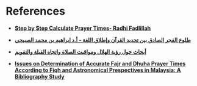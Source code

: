 # References

- [**Step by Step Calculate Prayer Times- Radhi Fadlillah**](https://radhifadlillah.com/blog/2020-09-06-calculating-prayer-times/#sun-altitude-at-fajr-and-isha)

- [**طلوع الفجر الصادق بين تحديد القرآن وإطلاق اللغة - أ.د إبراهيم بن محمد الصبيحي**](https://astronomycenter.net/pdf/subeahi_2007.pdf)
- [**أبحاث حول رؤية الهلال ومواقيت الصلاة واتجاه القبلة والتقويم**](https://astronomycenter.net/paper.html)
- [**Issues on Determination of Accurate Fajr and Dhuha Prayer Times According to Fiqh and Astronomical Prespectives in Malaysia: A Bibliography Study**](https://eprints.um.edu.my/16657/1/0001.pdf)
